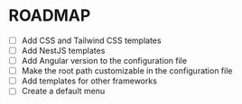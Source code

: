 # ROADMAP

- [ ] Add CSS and Tailwind CSS templates
- [ ] Add NestJS templates
- [ ] Add Angular version to the configuration file
- [ ] Make the root path customizable in the configuration file
- [ ] Add templates for other frameworks
- [ ] Create a default menu
